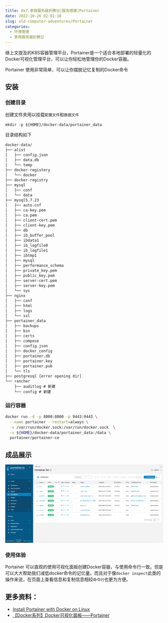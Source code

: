 ```yaml
---
title: 0x7.家庭服务器折腾记|服务搭建|Portainer
date: 2022-10-26 02:01:18
slug: old-computer-adventures/Portainer
categories:
  - 环境管理
  - 家用服务器折腾记
---
```

继上文提及的K8S容器管理平台，Portainer是一个适合本地部署的轻量化的Docker可视化管理平台，可以让你轻松地管理你的Docker容器。

Portainer 使用非常简单，可以让你摆脱记忆复制的Docker命令
<!--more-->
<!-- truncate -->

## 安装

### 创建目录
创建文件夹用以挂载`配置文件`和`数据文件`
```
mkdir -p ${HOME}/docker-data/portainer_data
```

目录结构如下
```
docker-data/
├── alist
│   ├── config.json
│   ├── data.db
│   └── temp
├── docker-registery
│   └── docker
├── docker-registry
├── mysql
│   ├── conf
│   └── data
├── mysql5.7.23
│   ├── auto.cnf
│   ├── ca-key.pem
│   ├── ca.pem
│   ├── client-cert.pem
│   ├── client-key.pem
│   ├── db
│   ├── ib_buffer_pool
│   ├── ibdata1
│   ├── ib_logfile0
│   ├── ib_logfile1
│   ├── ibtmp1
│   ├── mysql
│   ├── performance_schema
│   ├── private_key.pem
│   ├── public_key.pem
│   ├── server-cert.pem
│   ├── server-key.pem
│   └── sys
├── nginx
│   ├── conf
│   ├── html
│   ├── logs
│   └── ssl
├── portainer_data
│   ├── backups
│   ├── bin
│   ├── certs
│   ├── compose
│   ├── config.json
│   ├── docker_config
│   ├── portainer.db
│   ├── portainer.key
│   ├── portainer.pub
│   └── tls
├── postgresql [error opening dir]
└── rancher
    ├── auditlog # 新建
    └── config # 新建
```

### 运行容器
```bash
docker run -d -p 8000:8000 -p 9443:9443 \
  --name portainer --restart=always \
  -v /var/run/docker.sock:/var/run/docker.sock  \
  -v ${HOME}/docker-data/portainer_data:/data \
  portainer/portainer-ce
```

## 成品展示

![image-20221026021708419](./assets/img/image-20221026021708419.png)

### 使用体验

Portainer 可以直观的使用可视化面板创建Docker容器，与使用命令行一致。但是可以大大帮助我们减低docker命令的记忆量。而且对于像`docker inspect`此类的操作来说，在页面上查看信息和复制信息相较`命令行`也更为方便。



## 更多资料：
- [Install Portainer with Docker on Linux](https://docs.portainer.io/start/install/server/docker/linux)
- [【Docker系列】Docker可视化面板——Portainer](https://blog.laoda.de/archives/portainer)